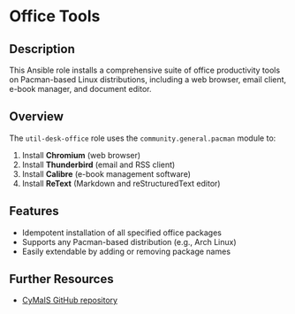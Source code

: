 # Office Tools

## Description

This Ansible role installs a comprehensive suite of office productivity tools on Pacman-based Linux distributions, including a web browser, email client, e-book manager, and document editor.

## Overview

The `util-desk-office` role uses the `community.general.pacman` module to:

1. Install **Chromium** (web browser)  
2. Install **Thunderbird** (email and RSS client)  
3. Install **Calibre** (e-book management software)  
4. Install **ReText** (Markdown and reStructuredText editor)  

## Features

* Idempotent installation of all specified office packages  
* Supports any Pacman-based distribution (e.g., Arch Linux)  
* Easily extendable by adding or removing package names  

## Further Resources
* [CyMaIS GitHub repository](https://github.com/kevinveenbirkenbach/cymais)
